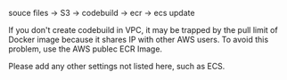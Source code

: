 souce files -> S3 -> codebuild -> ecr -> ecs update

If you don't create codebuild in VPC, it may be trapped by the pull limit of Docker image because it shares IP with other AWS users. To avoid this problem, use the AWS publec ECR Image.

Please add any other settings not listed here, such as ECS.